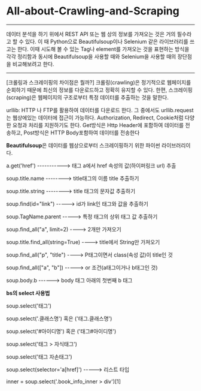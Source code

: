 # All-about-Crawling-and-Scraping


---

데이터 분석을 하기 위에서 REST API 또는 웹 상의 정보를 가져오는 것은 거의 필수라고 할 수 있다. 이 때 Python으로 Beautifulsoup이나 Selenium 같은 라이브러리를 쓰고는 한다. 이때 시도해 볼 수 있는 Tag나 element를 가져오는 것을 표현하는 방식을 각각 정리함과 동시에 Beautifulsoup을 사용할 때와 Selenium을 사용할 때의 장단점을 비교해보려고 한다.


---

[크롤링과 스크레이핑의 차이점은 뭘까?]
크롤링(crawling)은 정기적으로 웹페이지를 순회하기 때문에 최신의 정보를 다운로드하고 정확히 유지할 수 있다. 한편, 스크레이핑(scraping)은 웹페이지의 구조로부터 특정 데이터를 추출하는 것을 말한다.

urllib: HTTP 나 FTP를 활용하여 데이터를 다운로드 한다. 그 중에서도 urllib.request는 웹상에있는 데이터에 접근이 가능하다. Authorization, Redirect, Cookie처럼 다양한 요청과 처리를 지원하기도 한다. Get방식은 Http Header에 포함하여 데이터를 전송하고, Post방식은 HTTP Body포함하여 데이터를 전송한다

<b>Beautifulsoup</b>은 데이터를 웹상으로부터 스크레이핑하기 위한 파이썬 라이브러리이다.

a.get('href')   -----------> 태그 a에서 href 속성의 값(하이퍼링크 url) 추출 

soup.title.name    --------> title태그의 이름 title 추출하기  

soup.title.string  --------> title 태그의 문자값 추출하기  

soup.find(id="link")  -----> id가 link인 태그와 값을 추출하기  

soup.TagName.parent   -----> 특정 태그의 상위 태그 값 추출하기   

soup.find_all("a", limit=2)    ---->  2개만 가져오기

soup.title.find_all(string=True)   ---->  title에서 String만 가져오기

soup.find_all("p", "title")    ----> P태그이면서 class(속성 값)이 title인 것

soup.find_all(["a", "b"])    ----->  or 조건(a태그이거나 b태그인 것)

soup.body.b     ------>  body 태그 아래의 첫번째 b 태그

**bs의 select 사용법**

soup.select('태그')

soup.select('.클래스명') 혹은 ('태그.클래스명')

soup.select('#아이디명') 혹은 ('태그#아이디명')

soup.select('태그 > 자식태그')

soup.select('태그 자손태그')

soup.select(selector='a[href]')    -----> 리스트 타입

inner = soup.select('.book_info_inner > div')[1]



